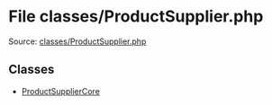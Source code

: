 File classes/ProductSupplier.php
=========

Source: [classes/ProductSupplier.php](https://github.com/PrestaShop/PrestaShop/blob/1.5.0.15/classes/ProductSupplier.php)


Classes
-------

* [ProductSupplierCore](class.ProductSupplierCore.md)

